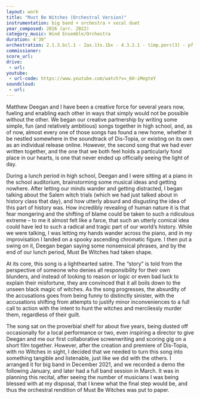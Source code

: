 ```yaml
---
layout: work
title: "Must Be Witches (Orchestral Version)"
instrumentation: big band + orchestra + vocal duet
year_composed: 2016 (arr. 2022)
category_music: Wind Ensemble/Orchestra
duration: 4'30"
orchestration: 2.1.3.bcl.1 - 2ax.1tx.1bx - 4.3.2.1 - timp.perc(3) - pf - egtr - bgtr - ds - 2vox - str
commissioner:
score_url:
drive:
 - url:
youtube:
 - url-code: https://www.youtube.com/watch?v=_6H-iMegteY
soundcloud: 
 - url:
---
```


<p>Matthew Deegan and I have been a creative force for several years now, fueling and enabling each other in ways that simply would not be possible without the other. We began our creative partnership by writing some simple, fun (and relatively ambitious) songs together in high school, and, as of now, almost every one of those songs has found a new home, whether it be nestled somewhere in the soundtrack of Dis-Topia, or existing on its own as an individual release online. However, the second song that we had ever written together, and the one that we both feel holds a particularly fond place in our hearts, is one that never ended up officially seeing the light of day.</p>
<p>During a lunch period in high school, Deegan and I were sitting at a piano in the school auditorium, brainstorming some musical ideas and getting nowhere. After letting our minds wander and getting distracted, I began talking about the Salem witch trials (which we had just talked about in history class that day), and how utterly absurd and disgusting the idea of this part of history was. How incredibly revealing of human nature it is that fear mongering and the shifting of blame could be taken to such a ridiculous extreme – to me it almost felt like a farce, that such an utterly comical idea could have led to such a radical and tragic part of our world’s history. While we were talking, I was letting my hands wander across the piano, and in my improvisation I landed on a spooky ascending chromatic figure. I then put a swing on it, Deegan began saying some nonsensical phrases, and by the end of our lunch period, Must Be Witches had taken shape.</p>
<p>At its core, this song is a lighthearted satire. The “story” is told from the perspective of someone who denies all responsibility for their own blunders, and instead of looking to reason or logic or even bad luck to explain their misfortune, they are convinced that it all boils down to the unseen black magic of witches. As the song progresses, the absurdity of the accusations goes from being funny to distinctly sinister, with the accusations shifting from attempts to justify minor inconveniences to a full call to action with the intent to hunt the witches and mercilessly murder them, regardless of their guilt.</p>
<p>The song sat on the proverbial shelf for about five years, being dusted off occasionally for a local performance or two, even inspiring a director to give Deegan and me our first collaborative screenwriting and scoring gig on a short film together. However, after the creation and premiere of Dis-Topia, with no Witches in sight, I decided that we needed to turn this song into something tangible and listenable, just like we did with the others. I arranged it for big band in December 2021, and we recorded a demo the following January, and later had a full band session in March. It was in planning this recital, after seeing the number of musicians I was being blessed with at my disposal, that I knew what the final step would be, and thus the orchestral rendition of Must Be Witches was put to paper.</p>